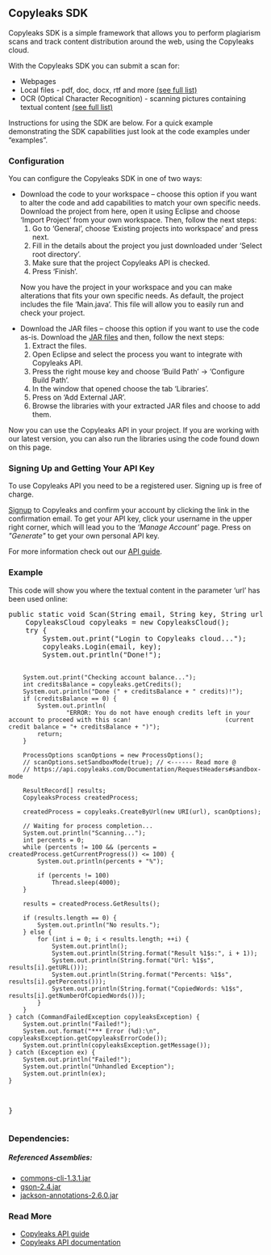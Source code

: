 <h2>Copyleaks SDK</h2>
<p>
Copyleaks SDK is a simple framework that allows you to perform plagiarism scans and track content distribution around the web, using the Copyleaks cloud.
</p>
<p>
With the Copyleaks SDK you can submit a scan for:  
<ul>
<li>Webpages</li>
<li>Local files - pdf, doc, docx, rtf and more <a href="https://api.copyleaks.com/Documentation/TechnicalSpecifications/#non-textual-formats">(see full list)</a></li>
<li>OCR (Optical Character Recognition) - scanning pictures containing textual content <a href="https://api.copyleaks.com/Documentation/TechnicalSpecifications/#ocr-formats">(see full list)</a></li>
</ul>
Instructions for using the SDK are below. For a quick example demonstrating the SDK capabilities just look at the code examples under “examples”.
</p>
</ol>
<h3>Configuration</h3>
<p>You can configure the Copyleaks SDK in one of two ways:<p/>
<ul>
<li>Download the code to your workspace – choose this option if you want to alter the code and add capabilities to match your own specific needs. Download the project from here, open it using Eclipse and choose ‘Import Project’ from your own workspace. Then, follow the next steps:
<ol>
<li>Go to ‘General’, choose ‘Existing projects into workspace’ and press next.</li>
<li>Fill in the details about the project you just downloaded under ‘Select root directory’.</li>
<li>Make sure that the project Copyleaks API is checked.</li>
<li>Press ‘Finish’.</li>
</ol>
<p>Now you have the project in your workspace and you can make alterations that fits your own specific needs. As default, the project includes the file ‘Main.java’. This file will allow you to easily run and check your project.</p></li>

<li>Download the JAR files – choose this option if you want to use the code as-is. Download the <a href="https://api.copyleaks.com/downloads/sdk/java/CopyleaksAPI.Java.JARs.v2.0.zip">JAR files</a> and then, follow the next steps:
<ol>
<li>Extract the files.</li>
<li>Open Eclipse and select the process you want to integrate with Copyleaks API.</li>
<li>Press the right mouse key and choose ‘Build Path’ -> ‘Configure Build Path’.</li>
<li>In the window that opened choose the tab ‘Libraries’.</li>
<li>Press on ‘Add External JAR’.</li>
<li>Browse the libraries with your extracted JAR files and choose to add them.</li>
</ol>
</li>
</ul>
<p>Now you can use the Copyleaks API in your project. If you are working with our latest version, you can also run the libraries using the code found down on this page.</p>
<h3>Signing Up and Getting Your API Key</h3>
 <p>To use Copyleaks API you need to be a registered user. Signing up is free of charge.</p>
 <p><a href="https://copyleaks.com/Account/Signup">Signup</a> to Copyleaks and confirm your account by clicking the link in the confirmation email. To get your API key, click your username in the upper right corner, which will lead you to the <i>‘Manage Account’</i> page. Press on <i>"Generate"</i> to get your own personal API key.</p>
 <p>For more information check out our <a href="https://api.copyleaks.com/Guides/HowToUse">API guide</a>.</p>
<h3>Example</h3>
<p>This code will show you where the textual content in the parameter ‘url’ has been used online:</p>
<pre>
public static void Scan(String email, String key, String url) {
	CopyleaksCloud copyleaks = new CopyleaksCloud();
	try {
		System.out.print("Login to Copyleaks cloud...");
		copyleaks.Login(email, key);
		System.out.println("Done!");

		System.out.print("Checking account balance...");
		int creditsBalance = copyleaks.getCredits();
		System.out.println("Done (" + creditsBalance + " credits)!");
		if (creditsBalance == 0) {
			System.out.println(
					"ERROR: You do not have enough credits left in your account to proceed with this scan! 							(current credit balance = "+ creditsBalance + ")");
			return;
		}

		ProcessOptions scanOptions = new ProcessOptions();
		// scanOptions.setSandboxMode(true); // <------ Read more @
		// https://api.copyleaks.com/Documentation/RequestHeaders#sandbox-mode

		ResultRecord[] results;
		CopyleaksProcess createdProcess;

		createdProcess = copyleaks.CreateByUrl(new URI(url), scanOptions);

		// Waiting for process completion...
		System.out.println("Scanning...");
		int percents = 0;
		while (percents != 100 && (percents = createdProcess.getCurrentProgress()) <= 100) {
			System.out.println(percents + "%");

			if (percents != 100)
				Thread.sleep(4000);
		}

		results = createdProcess.GetResults();

		if (results.length == 0) {
			System.out.println("No results.");
		} else {
			for (int i = 0; i < results.length; ++i) {
				System.out.println();
				System.out.println(String.format("Result %1$s:", i + 1));
				System.out.println(String.format("Url: %1$s", results[i].getURL()));
				System.out.println(String.format("Percents: %1$s", results[i].getPercents()));
				System.out.println(String.format("CopiedWords: %1$s", results[i].getNumberOfCopiedWords()));
			}
		}
	} catch (CommandFailedException copyleaksException) {
		System.out.println("Failed!");
		System.out.format("*** Error (%d):\n", copyleaksException.getCopyleaksErrorCode());
		System.out.println(copyleaksException.getMessage());
	} catch (Exception ex) {
		System.out.println("Failed!");
		System.out.println("Unhandled Exception");
		System.out.println(ex);
	}
}
</pre>
<h3>Dependencies:</h3>
<h5>Referenced Assemblies:</h5>
<ul>
<li><a href="https://commons.apache.org/proper/commons-cli/">commons-cli-1.3.1.jar</a></li>
<li><a href="https://github.com/google/gson">gson-2.4.jar</a></li>
<li><a href="https://github.com/FasterXML/jackson-annotations">jackson-annotations-2.6.0.jar</a></li>
</ul>

<h3>Read More</h3>
<ul>
<li><a href="https://api.copyleaks.com/Guides/HowToUse">Copyleaks API guide</a></li>
<li><a href="https://api.copyleaks.com/Documentation">Copyleaks API documentation</a></li>
</ul>
